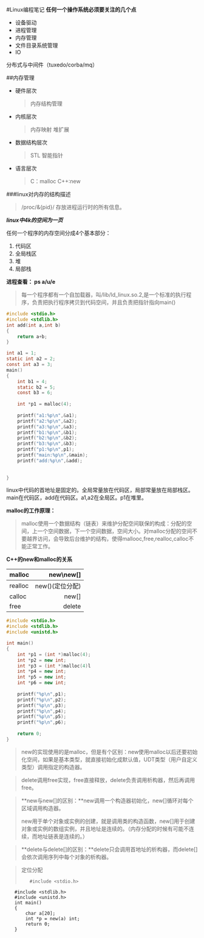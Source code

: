 #Linux编程笔记
**任何一个操作系统必须要关注的几个点**
+ 设备驱动
+ 进程管理
+ 内存管理
+ 文件目录系统管理
+ IO

分布式与中间件（tuxedo/corba/mq）

##内存管理
+ 硬件层次
    
    >内存结构管理
+ 内核层次

    >内存映射
    堆扩展
+ 数据结构层次 
    
    >STL 智能指针
+ 语言层次 
    
    >C：malloc C++:new


###linux对内存的结构描述

>/proc/&{pid}/ 存放进程运行时的所有信息。

***linux中4k的空间为一页***

任何一个程序的内存空间分成4个基本部分：

1. 代码区
2. 全局栈区
3. 堆
4. 局部栈

**进程查看： ps a/u/e**

>每一个程序都有一个自加载器，叫/lib/ld_linux.so.2,是一个标准的执行程序，负责把执行程序拷贝到代码空间，并且负责把指针指向main()

```c
#include <stdio.h>
#include <stdlib.h>
int add(int a,int b)
{
    return a+b;
}

int a1 = 1;
static int a2 = 2;
const int a3 = 3;
main()
{
    int b1 = 4;
    static b2 = 5;
    const b3 = 6;
    
    int *p1 = malloc(4);
        
    printf("a1:%p\n",&a1);
    printf("a2:%p\n",&a2);
    printf("a3:%p\n",&a3);
    printf("b1:%p\n",&b1);
    printf("b2:%p\n",&b2);
    printf("b3:%p\n",&b3);
    printf("p1:%p\n",p1);
    printf("main:%p\n",&main);
    printf("add:%p\n",&add);
    
    
}
```
linux中代码的首地址是固定的。全局常量放在代码区，局部常量放在局部栈区。main在代码区，add在代码区。a1,a2在全局区。p1在堆里。

**malloc的工作原理：**
    
>malloc使用一个数据结构（链表）来维护分配空间联保的构成：分配的空间，上一个空间数据，下一个空间数据，空间大小。对malloc分配的空间不要越界访问，会导致后台维护的结构，使得mallooc,free,realloc,calloc不能正常工作。

**C++的new和malloc的关系**

|malloc|new\new[]|
|:-----|--------:
|realloc|new()(定位分配)|
|calloc|new[]|
|free|delete|

```cpp
#include <stdio.h>
#include <stdlib.h>
#include <unistd.h>

int main()
{
    int *p1 = (int *)malloc(4);
    int *p2 = new int;
    int *p3 = (int *)malloc(4)l
    int *p4 = new int;
    int *p5 = new int;
    int *p6 = new int;
    
    printf("%p\n",p1);
    printf("%p\n",p2);
    printf("%p\n",p3);
    printf("%p\n",p4);
    printf("%p\n",p5);
    printf("%p\n",p6);
    
    return 0;
}
```

>new的实现使用的是malloc，但是有个区别：new使用malloc以后还要初始化空间，如果是基本类型，就直接初始化成默认值，UDT类型（用户自定义类型）调用指定的构造器。

>delete调用free实现，free直接释放，delete负责调用析构器，然后再调用free。

>**new与new[]的区别：**new调用一个构造器初始化，new[]循环对每个区域调用构造器。
>
>new用于单个对象或实例的创建，就是调用类的构造函数，new[]用于创建对象或实例的数组实例，并且地址是连续的。（内存分配的时候有可能不连续，而地址链表是连续的。）

>**delete与delete[]的区别：**delete只会调用首地址的析构器，而delete[]会依次调用序列中每个对象的析构器。

>定位分配
>        
>        #include <stdio.h>
       #include <stdlib.h>
       #include <unistd.h>
       int main()
       {
           char a[20];
           int *p = new(a) int;
           return 0;
       }